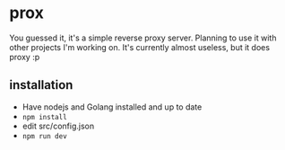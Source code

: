 # prox

You guessed it, it's a simple reverse proxy server. Planning to use it with other projects I'm working on. It's currently almost useless, but it does proxy :p

## installation
- Have nodejs and Golang installed and up to date
- `npm install`
- edit src/config.json
- `npm run dev`
